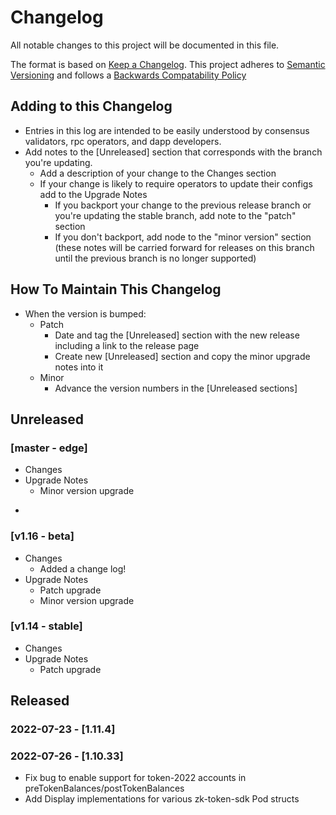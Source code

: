 # Changelog
All notable changes to this project will be documented in this file.

The format is based on [Keep a Changelog](https://keepachangelog.com/en/1.0.0/).
This project adheres to [Semantic Versioning](https://semver.org/spec/v2.0.0.html) and follows a [Backwards Compatability Policy](https://docs.solana.com/developing/backwards-compatibility)

## Adding to this Changelog
* Entries in this log are intended to be easily understood by consensus validators, rpc operators, and dapp developers.
* Add notes to the [Unreleased] section that corresponds with the branch you're updating.
    * Add a description of your change to the Changes section
    * If your change is likely to require operators to update their configs add to the Upgrade Notes
        * If you backport your change to the previous release branch or you're updating the stable branch, add note to the "patch" section
        * If you don't backport, add node to the "minor version" section (these notes will be carried forward for releases on this branch until the previous branch is no longer supported)

## How To Maintain This Changelog
* When the version is bumped:
    * Patch
        * Date and tag the [Unreleased] section with the new release including a link to the release page
        * Create new [Unreleased] section and copy the minor upgrade notes into it
    * Minor
        * Advance the version numbers in the [Unreleased sections]

## Unreleased
### [master - edge]
* Changes
* Upgrade Notes
    * Minor version upgrade
-

### [v1.16 - beta]
* Changes
  * Added a change log!
* Upgrade Notes
  * Patch upgrade
  * Minor version upgrade

### [v1.14 - stable]
* Changes
* Upgrade Notes
  * Patch upgrade

## Released
### 2022-07-23 - [1.11.4] 

### 2022-07-26 - [1.10.33]
- Fix bug to enable support for token-2022 accounts in preTokenBalances/postTokenBalances
- Add Display implementations for various zk-token-sdk Pod structs
